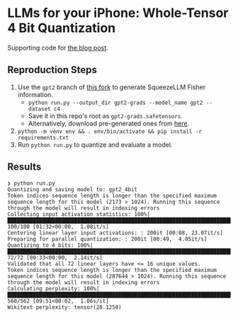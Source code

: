 # LLMs for your iPhone: Whole-Tensor 4 Bit Quantization

Supporting code for [the blog post](https://stephenpanaro.com/blog/llm-quantization-for-iphone).

## Reproduction Steps

1. Use the `gpt2` branch of [this fork](https://github.com/smpanaro/SqueezeLLM-gradients/tree/gpt2) to generate SqueezeLLM Fisher information.
    - `python run.py --output_dir gpt2-grads --model_name gpt2 --dataset c4`
    - Save it in this repo's root as `gpt2-grads.safetensors`.
    - Alternatively, download pre-generated ones from [here](https://github.com/smpanaro/apple-silicon-4bit-quant/releases/tag/march6-2024).
1. `python -m venv env && . env/bin/activate && pip install -r requirements.txt`
1. Run `python run.py` to quantize and evaluate a model.

## Results

```
❯ python run.py
Quantizing and saving model to: gpt2_4bit
Token indices sequence length is longer than the specified maximum sequence length for this model (2173 > 1024). Running this sequence through the model will result in indexing errors
Collecting input activation statistics: 100%|████████████████████████████████████████████████████████████████████████████████████████████████████████████| 100/100 [01:32<00:00,  1.08it/s]
Centering linear layer input activations: : 200it [00:08, 23.07it/s]
Preparing for parallel quantization: : 200it [00:49,  4.05it/s]
Quantizing to 4 bits: 100%|████████████████████████████████████████████████████████████████████████████████████████████████████████████████████████████████| 72/72 [00:33<00:00,  2.14it/s]
Validated that all 72 linear layers have <= 16 unique values.
Token indices sequence length is longer than the specified maximum sequence length for this model (287644 > 1024). Running this sequence through the model will result in indexing errors
Calculating perplexity: 100%|███████████████████████████████████████████████████████████████████████████████████████████████████████████████████████████▌| 560/562 [09:51<00:02,  1.06s/it]
Wikitext perplexity: tensor(28.1250)
```
